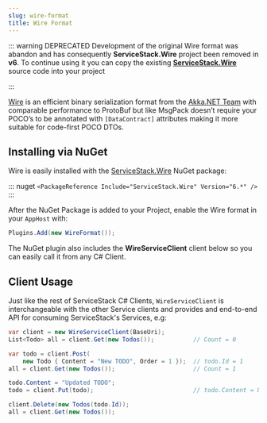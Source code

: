 ```yaml
---
slug: wire-format
title: Wire Format
---
```


::: warning DEPRECATED
Development of the original Wire format was abandon and has consequently **ServiceStack.Wire** project been removed in **v6**.
To continue using it you can copy the existing **[ServiceStack.Wire](https://github.com/ServiceStack/ServiceStack/tree/fx45/src/ServiceStack.Wire)** source code into your project

:::

[Wire](https://github.com/akkadotnet/Wire) is an efficient binary serialization format from the 
[Akka.NET Team](http://getakka.net) with comparable performance to ProtoBuf but like MsgPack doesn’t 
require your POCO’s to be annotated with `[DataContract]` attributes making it more suitable for 
code-first POCO DTOs.

## Installing via NuGet

Wire is easily installed with the [ServiceStack.Wire](https://nuget.org/packages/ServiceStack.Wire) NuGet package:

::: nuget 
`<PackageReference Include="ServiceStack.Wire" Version="6.*" />`
:::

After the NuGet Package is added to your Project, enable the Wire format in your `AppHost` with:

```cs
Plugins.Add(new WireFormat());
```

The NuGet plugin also includes the **WireServiceClient** client below so you can 
easily call it from any C# Client.

## Client Usage

Just like the rest of ServiceStack C# Clients, `WireServiceClient` is interchangeable with the other 
Service clients and provides and end-to-end API for consuming ServiceStack's Services, e.g:

```csharp
var client = new WireServiceClient(BaseUri);
List<Todo> all = client.Get(new Todos());           // Count = 0

var todo = client.Post(
    new Todo { Content = "New TODO", Order = 1 });  // todo.Id = 1
all = client.Get(new Todos());                      // Count = 1

todo.Content = "Updated TODO";
todo = client.Put(todo);                            // todo.Content = Updated TODO

client.Delete(new Todos(todo.Id));
all = client.Get(new Todos());   
```
